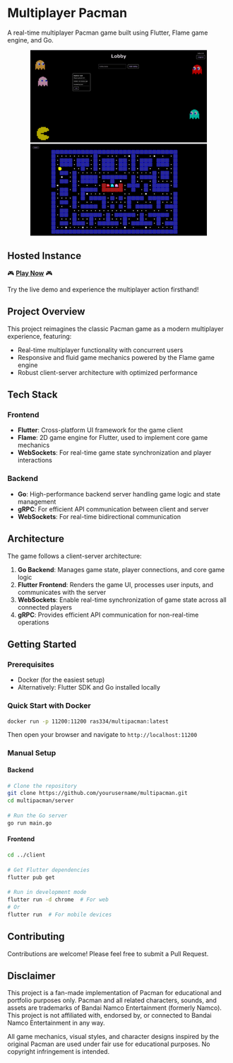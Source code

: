 # Multiplayer Pacman

A real-time multiplayer Pacman game built using Flutter, Flame game engine, and Go.

<div align="center">
  <img src="img/lobby.png" alt="Game Lobby" width="400" />
  <img src="img/game.png" alt="Gameplay Screenshot" width="400" />
</div>


## Hosted Instance

🎮 **[Play Now](https://multipacman.dumbapps.org)** 🎮

Try the live demo and experience the multiplayer action firsthand!


## Project Overview

This project reimagines the classic Pacman game as a modern multiplayer experience, featuring:

- Real-time multiplayer functionality with concurrent users
- Responsive and fluid game mechanics powered by the Flame game engine
- Robust client-server architecture with optimized performance

## Tech Stack

### Frontend

- **Flutter**: Cross-platform UI framework for the game client
- **Flame**: 2D game engine for Flutter, used to implement core game mechanics
- **WebSockets**: For real-time game state synchronization and player interactions

### Backend

- **Go**: High-performance backend server handling game logic and state management
- **gRPC**: For efficient API communication between client and server
- **WebSockets**: For real-time bidirectional communication

## Architecture

The game follows a client-server architecture:

1. **Go Backend**: Manages game state, player connections, and core game logic
2. **Flutter Frontend**: Renders the game UI, processes user inputs, and communicates with the server
3. **WebSockets**: Enable real-time synchronization of game state across all connected players
4. **gRPC**: Provides efficient API communication for non-real-time operations

## Getting Started

### Prerequisites

- Docker (for the easiest setup)
- Alternatively: Flutter SDK and Go installed locally

### Quick Start with Docker

```bash
docker run -p 11200:11200 ras334/multipacman:latest
```

Then open your browser and navigate to `http://localhost:11200`

### Manual Setup

#### Backend

```bash
# Clone the repository
git clone https://github.com/yourusername/multipacman.git
cd multipacman/server

# Run the Go server
go run main.go
```

#### Frontend

```bash
cd ../client

# Get Flutter dependencies
flutter pub get

# Run in development mode
flutter run -d chrome  # For web
# Or
flutter run  # For mobile devices
```

## Contributing

Contributions are welcome! Please feel free to submit a Pull Request.

## Disclaimer

This project is a fan-made implementation of Pacman for educational and portfolio purposes only. Pacman and all related
characters, sounds, and assets are trademarks of Bandai Namco Entertainment (formerly Namco). This project is not
affiliated with, endorsed by, or connected to Bandai Namco Entertainment in any way.

All game mechanics, visual styles, and character designs inspired by the original Pacman are used under fair use for
educational purposes. No copyright infringement is intended.

